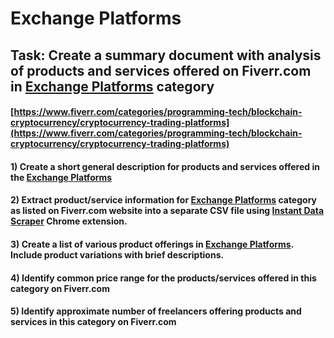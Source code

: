 # Exchange Platforms
## Task: Create a summary document with analysis of products and services offered on Fiverr.com in [Exchange Platforms](https://www.fiverr.com/categories/programming-tech/blockchain-cryptocurrency/cryptocurrency-trading-platforms) category
#### [https://www.fiverr.com/categories/programming-tech/blockchain-cryptocurrency/cryptocurrency-trading-platforms](https://www.fiverr.com/categories/programming-tech/blockchain-cryptocurrency/cryptocurrency-trading-platforms)
#### 1) Create a short general description for products and services offered in the [Exchange Platforms](https://www.fiverr.com/categories/programming-tech/blockchain-cryptocurrency/cryptocurrency-trading-platforms)
#### 2) Extract product/service information for [Exchange Platforms](https://www.fiverr.com/categories/programming-tech/blockchain-cryptocurrency/cryptocurrency-trading-platforms) category as listed on Fiverr.com website into a separate CSV file using [Instant Data Scraper](https://chrome.google.com/webstore/detail/instant-data-scraper/ofaokhiedipichpaobibbnahnkdoiiah) Chrome extension.
#### 3) Create a list of various product offerings in [Exchange Platforms](https://www.fiverr.com/categories/programming-tech/blockchain-cryptocurrency/cryptocurrency-trading-platforms). Include product variations with brief descriptions.
#### 4) Identify common price range for the products/services offered in this category on Fiverr.com
#### 5) Identify approximate number of freelancers offering products and services in this category on Fiverr.com
